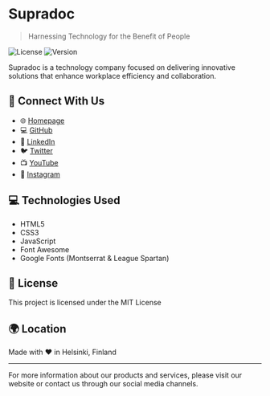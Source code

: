 # Supradoc

> Harnessing Technology for the Benefit of People

![License](https://img.shields.io/badge/license-Proprietary-red) ![Version](https://img.shields.io/badge/version-0.9.0-blue)

Supradoc is a technology company focused on delivering innovative solutions that enhance workplace efficiency and collaboration.

## 🔗 Connect With Us

- 🌐 [Homepage](https://www.supradoc.com)
- 💻 [GitHub](https://github.com/Supradoc)
- 💼 [LinkedIn](https://www.linkedin.com/company/supradoc)
- 🐦 [Twitter](https://twitter.com/supra_doc)
- 📺 [YouTube](https://www.youtube.com/@supra_doc)
- 📸 [Instagram](https://www.instagram.com/supra_doc)

## 💻 Technologies Used

- HTML5
- CSS3
- JavaScript
- Font Awesome
- Google Fonts (Montserrat & League Spartan)

## 📄 License

This project is licensed under the MIT License

## 🌍 Location

Made with ❤️ in Helsinki, Finland

---

For more information about our products and services, please visit our website or contact us through our social media channels.
